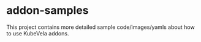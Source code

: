 # addon-samples
This project contains more detailed sample code/images/yamls about how to use KubeVela addons.
